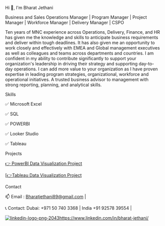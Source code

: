 Hi 👋, I'm Bharat Jethani

Business and Sales Operations Manager | Program Manager | Project Manager | Workforce Manager | Delivery Manager | CSPO

Ten years of MNC experience across Operations, Delivery, Finance, and HR has given me the knowledge and skills to 
anticipate business requirements and deliver within tough deadlines. 
It has also given me an opportunity to work closely and effectively with EMEA and Global management executives as well as colleagues and teams across departments and 
countries. I am confident in my ability to contribute significantly to support your organization's leadership in driving their 
strategy and supporting day-to-day operations.
I can add more value to your organization as I have proven expertise in leading program strategies, organizational, 
workforce and operational initiatives. A trusted business advisor to management with strong reporting, planning, and analytical skills.

Skills

✅ Microsoft Excel

✅ SQL

✅ POWERBI

✅ Looker Studio

✅ Tableau 

Projects

[👉 PowerBI Data Visualization Project](https://github.com/BharatJethani2024/POWER-BI-Project)

[[👉Tableau Data Visualization Project](https://github.com/BharatJethani2024/Tableau-Project/tree/main)

Contact

📫 Email : Bharatjethani89@gmail.com | 

📞 Contact: Dubai: +971 50 740 3368 | India +91 92578 39554 |

[![linkedin-logo-png-2043](https://github.com/BharatJethani2024/BharatJethani2024/assets/160419979/ba01c3d8-e02f-49fd-8e58-0dcaf13306a8)](https://www.linkedin.com/in/bharat-jethani/)https://www.linkedin.com/in/bharat-jethani/
